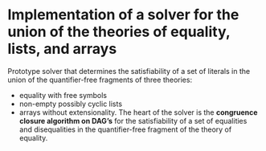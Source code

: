 # Implementation of a solver for the union of the theories of equality, lists, and arrays

Prototype solver that determines the satisfiability of a set of literals in the union of the quantifier-free fragments of three theories: 
- equality with free symbols
- non-empty possibly cyclic lists
- arrays without extensionality.
The heart of the solver is the **congruence closure algorithm on DAG’s** for the satisfiability of a set of equalities and disequalities in the quantifier-free fragment of the theory of equality. 
